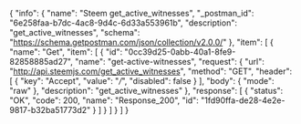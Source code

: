{
  "info": {
    "name": "Steem get_active_witnesses",
    "_postman_id": "6e258faa-b7dc-4ac8-9d4c-6d33a553961b",
    "description": "get_active_witnesses",
    "schema": "https://schema.getpostman.com/json/collection/v2.0.0/"
  },
  "item": [
    {
      "name": "Get",
      "item": [
        {
          "id": "0cc39d25-0abb-40a1-8fe9-82858885ad27",
          "name": "get-active-witnesses",
          "request": {
            "url": "http://api.steemjs.com/get_active_witnesses",
            "method": "GET",
            "header": [
              {
                "key": "Accept",
                "value": "*/*",
                "disabled": false
              }
            ],
            "body": {
              "mode": "raw"
            },
            "description": "get_active_witnesses"
          },
          "response": [
            {
              "status": "OK",
              "code": 200,
              "name": "Response_200",
              "id": "1fd90ffa-de28-4e2e-9817-b32ba51773d2"
            }
          ]
        }
      ]
    }
  ]
}
